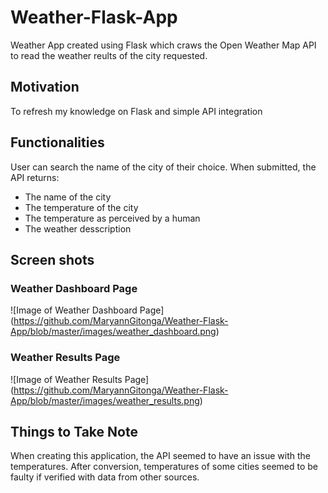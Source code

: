# Weather-Flask-App
Weather App created using Flask which craws the Open Weather Map API to read the weather reults of the city requested.

## Motivation
To refresh my knowledge on Flask and simple API integration

## Functionalities
User can search the name of the city of their choice. When submitted, the API returns: 
+ The name of the city
+ The temperature of the city
+ The temperature as perceived by a human
+ The weather desscription

## Screen shots

### Weather Dashboard Page
![Image of Weather Dashboard Page]
(https://github.com/MaryannGitonga/Weather-Flask-App/blob/master/images/weather_dashboard.png)
### Weather Results Page
![Image of Weather Results Page]
(https://github.com/MaryannGitonga/Weather-Flask-App/blob/master/images/weather_results.png)

## Things to Take Note
When creating this application, the API seemed to have an issue with the temperatures. After conversion, temperatures of some cities seemed to be faulty if verified with data from other sources.
